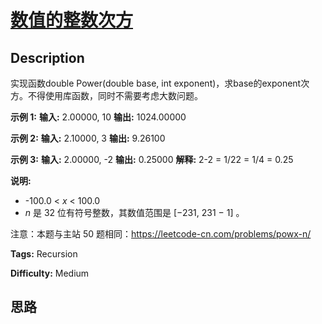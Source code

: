 # [数值的整数次方][title]

## Description

实现函数double Power(double base, int
exponent)，求base的exponent次方。不得使用库函数，同时不需要考虑大数问题。



**示例 1:**
            **输入:** 2.00000, 10    **输出:** 1024.00000    

**示例  2:**
            **输入:** 2.10000, 3    **输出:** 9.26100    

**示例  3:**
            **输入:** 2.00000, -2    **输出:** 0.25000    **解释:** 2-2 = 1/22 = 1/4 = 0.25



**说明:**

  * -100.0 <  _x_  < 100.0
  * _n_  是 32 位有符号整数，其数值范围是 [−231, 231 − 1] 。

注意：本题与主站 50 题相同：<https://leetcode-cn.com/problems/powx-n/>


**Tags:** Recursion

**Difficulty:** Medium

## 思路

[title]: https://leetcode-cn.com/problems/shu-zhi-de-zheng-shu-ci-fang-lcof
